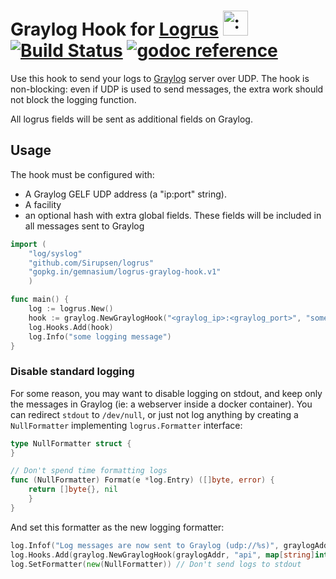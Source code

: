 # Graylog Hook for [Logrus](https://github.com/Sirupsen/logrus) <img src="http://i.imgur.com/hTeVwmJ.png" width="40" height="40" alt=":walrus:" class="emoji" title=":walrus:" />&nbsp;[![Build Status](https://travis-ci.org/gemnasium/logrus-graylog-hook.svg?branch=master)](https://travis-ci.org/gemnasium/logrus-graylog-hook)&nbsp;[![godoc reference](https://godoc.org/github.com/gemnasium/logrus-graylog-hook?status.png)](https://godoc.org/gopkg.in/gemnasium/logrus-graylog-hook.v1)

Use this hook to send your logs to [Graylog](http://graylog2.org) server over UDP.
The hook is non-blocking: even if UDP is used to send messages, the extra work
should not block the logging function.

All logrus fields will be sent as additional fields on Graylog.

## Usage

The hook must be configured with:

* A Graylog GELF UDP address (a "ip:port" string).
* A facility
* an optional hash with extra global fields. These fields will be included in all messages sent to Graylog

```go
import (
    "log/syslog"
    "github.com/Sirupsen/logrus"
    "gopkg.in/gemnasium/logrus-graylog-hook.v1"
    )

func main() {
    log := logrus.New()
    hook := graylog.NewGraylogHook("<graylog_ip>:<graylog_port>", "some_facility", map[string]interface{}{"this": "is logged every time"})
    log.Hooks.Add(hook)
    log.Info("some logging message")
}
```

### Disable standard logging

For some reason, you may want to disable logging on stdout, and keep only the messages in Graylog (ie: a webserver inside a docker container).
You can redirect `stdout` to `/dev/null`, or just not log anything by creating a `NullFormatter` implementing `logrus.Formatter` interface:

```go
type NullFormatter struct {
}

// Don't spend time formatting logs
func (NullFormatter) Format(e *log.Entry) ([]byte, error) {
    return []byte{}, nil
    }
}
```

And set this formatter as the new logging formatter:

```go
log.Infof("Log messages are now sent to Graylog (udp://%s)", graylogAddr) // Give a hint why logs are empty
log.Hooks.Add(graylog.NewGraylogHook(graylogAddr, "api", map[string]interface{}{})) // set graylogAddr accordingly
log.SetFormatter(new(NullFormatter)) // Don't send logs to stdout
```

